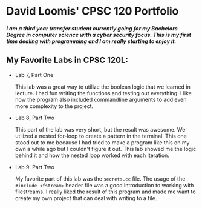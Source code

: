 # David Loomis' CPSC 120 Portfolio

##### I am a third year transfer student currently going for my Bachelors Degree in computer science with a cyber security focus. This is my first time dealing with programming and I am really starting to enjoy it.

## My Favorite Labs in CPSC 120L:

* Lab 7, Part One
  
  This lab was a great way to utilize the boolean logic that we learned in lecture. I had fun writing the functions and testing out everything. I like how the program also included commandline arguments to add even more complexity to the project.


* Lab 8, Part Two
  
  This part of the lab was very short, but the result was awesome. We utilized a nested for-loop to create a pattern in the terminal. This one stood out to me because I had tried to make a program like this on my own a while ago but I couldn't figure it out. This lab showed me the logic behind it and how the nested loop worked with each iteration.

* Lab 9. Part Two

  My favorite part of this lab was the `secrets.cc` file. The usage of the `#include <fstream>` header file was a good introduction to working with filestreams. I really liked the result of this program and made me want to create my own project that can deal with writing to a file. 

